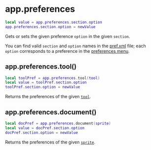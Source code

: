# app.preferences

```lua
local value = app.preferences.section.option
app.preferences.section.option = newValue
```

Gets or sets the given preference `option` in the given `section`.

You can find valid `section` and `option` names in the
[pref.xml](https://github.com/aseprite/aseprite/blob/main/data/pref.xml)
file; each `option` corresponds to a preference in the [preferences menu](https://www.aseprite.org/docs/preferences#preferences).

## app.preferences.tool()

```lua
local toolPref = app.preferences.tool(tool)
local value = toolPref.section.option
toolPref.section.option = newValue
```

Returns the preferences of the given [`tool`](tool.md#tool).

## app.preferences.document()

```lua
local docPref = app.preferences.document(sprite)
local value = docPref.section.option
docPref.section.option = newValue
```

Returns the preferences of the given [`sprite`](sprite.md#sprite).
